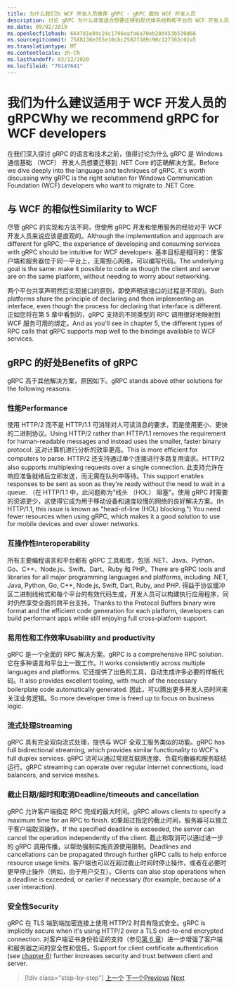 ```yaml
---
title: 为什么我们为 WCF 开发人员推荐 gRPC - gRPC 面向 WCF 开发人员
description: 讨论 gRPC 为什么非常适合想要迁移到现代体系结构和平台的 WCF 开发人员。
ms.date: 09/02/2019
ms.openlocfilehash: 664781e94c24c1796eafa6a70eb28d453b530d66
ms.sourcegitcommit: 7588136e355e10cbc2582f389c90c127363c02a5
ms.translationtype: MT
ms.contentlocale: zh-CN
ms.lasthandoff: 03/12/2020
ms.locfileid: "79147641"
---
```

# <a name="why-we-recommend-grpc-for-wcf-developers"></a><span data-ttu-id="b5ebe-103">我们为什么建议适用于 WCF 开发人员的 gRPC</span><span class="sxs-lookup"><span data-stu-id="b5ebe-103">Why we recommend gRPC for WCF developers</span></span>

<span data-ttu-id="b5ebe-104">在我们深入探讨 gRPC 的语言和技术之前，值得讨论为什么 gRPC 是 Windows 通信基础 （WCF） 开发人员想要迁移到 .NET Core 的正确解决方案。</span><span class="sxs-lookup"><span data-stu-id="b5ebe-104">Before we dive deeply into the language and techniques of gRPC, it's worth discussing why gRPC is the right solution for Windows Communication Foundation (WCF) developers who want to migrate to .NET Core.</span></span>

## <a name="similarity-to-wcf"></a><span data-ttu-id="b5ebe-105">与 WCF 的相似性</span><span class="sxs-lookup"><span data-stu-id="b5ebe-105">Similarity to WCF</span></span>

<span data-ttu-id="b5ebe-106">尽管 gRPC 的实现和方法不同，但使用 gRPC 开发和使用服务的经验对于 WCF 开发人员来说应该是直观的。</span><span class="sxs-lookup"><span data-stu-id="b5ebe-106">Although the implementation and approach are different for gRPC, the experience of developing and consuming services with gRPC should be intuitive for WCF developers.</span></span> <span data-ttu-id="b5ebe-107">基本目标是相同的：使客户端和服务器位于同一平台上，无需担心网络，可以编写代码。</span><span class="sxs-lookup"><span data-stu-id="b5ebe-107">The underlying goal is the same: make it possible to code as though the client and server are on the same platform, without needing to worry about networking.</span></span>

<span data-ttu-id="b5ebe-108">两个平台共享声明然后实现接口的原则，即使声明该接口的过程是不同的。</span><span class="sxs-lookup"><span data-stu-id="b5ebe-108">Both platforms share the principle of declaring and then implementing an interface, even though the process for declaring that interface is different.</span></span> <span data-ttu-id="b5ebe-109">正如您将在第 5 章中看到的，gRPC 支持的不同类型的 RPC 调用很好地映射到 WCF 服务可用的绑定。</span><span class="sxs-lookup"><span data-stu-id="b5ebe-109">And as you'll see in chapter 5, the different types of RPC calls that gRPC supports map well to the bindings available to WCF services.</span></span>

## <a name="benefits-of-grpc"></a><span data-ttu-id="b5ebe-110">gRPC 的好处</span><span class="sxs-lookup"><span data-stu-id="b5ebe-110">Benefits of gRPC</span></span>

<span data-ttu-id="b5ebe-111">gRPC 高于其他解决方案，原因如下。</span><span class="sxs-lookup"><span data-stu-id="b5ebe-111">gRPC stands above other solutions for the following reasons.</span></span>

### <a name="performance"></a><span data-ttu-id="b5ebe-112">性能</span><span class="sxs-lookup"><span data-stu-id="b5ebe-112">Performance</span></span>

<span data-ttu-id="b5ebe-113">使用 HTTP/2 而不是 HTTP/1.1 可消除对人可读消息的要求，而是使用更小、更快的二进制协议。</span><span class="sxs-lookup"><span data-stu-id="b5ebe-113">Using HTTP/2 rather than HTTP/1.1 removes the requirement for human-readable messages and instead uses the smaller, faster binary protocol.</span></span> <span data-ttu-id="b5ebe-114">这对计算机进行分析的效率更高。</span><span class="sxs-lookup"><span data-stu-id="b5ebe-114">This is more efficient for computers to parse.</span></span> <span data-ttu-id="b5ebe-115">HTTP/2 还支持通过单个连接进行多路复用请求。</span><span class="sxs-lookup"><span data-stu-id="b5ebe-115">HTTP/2 also supports multiplexing requests over a single connection.</span></span> <span data-ttu-id="b5ebe-116">此支持允许在响应准备就绪后立即发送，而无需在队列中等待。</span><span class="sxs-lookup"><span data-stu-id="b5ebe-116">This support enables responses to be sent as soon as they're ready without the need to wait in a queue.</span></span> <span data-ttu-id="b5ebe-117">（在 HTTP/1.1 中，此问题称为"线头 （HOL） 阻塞"。使用 gRPC 时需要的资源更少，这使得它成为用于移动设备和速度较慢的网络的良好解决方案。</span><span class="sxs-lookup"><span data-stu-id="b5ebe-117">(In HTTP/1.1, this issue is known as "head-of-line (HOL) blocking.") You need fewer resources when using gRPC, which makes it a good solution to use for mobile devices and over slower networks.</span></span>

### <a name="interoperability"></a><span data-ttu-id="b5ebe-118">互操作性</span><span class="sxs-lookup"><span data-stu-id="b5ebe-118">Interoperability</span></span>

<span data-ttu-id="b5ebe-119">所有主要编程语言和平台都有 gRPC 工具和库，包括 .NET、Java、Python、Go、C++、Node.js、Swift、Dart、Ruby 和 PHP。</span><span class="sxs-lookup"><span data-stu-id="b5ebe-119">There are gRPC tools and libraries for all major programming languages and platforms, including .NET, Java, Python, Go, C++, Node.js, Swift, Dart, Ruby, and PHP.</span></span> <span data-ttu-id="b5ebe-120">得益于协议缓冲区二进制线格式和每个平台的有效代码生成，开发人员可以构建执行应用程序，同时仍然享受全面的跨平台支持。</span><span class="sxs-lookup"><span data-stu-id="b5ebe-120">Thanks to the Protocol Buffers binary wire format and the efficient code generation for each platform, developers can build performant apps while still enjoying full cross-platform support.</span></span>

### <a name="usability-and-productivity"></a><span data-ttu-id="b5ebe-121">易用性和工作效率</span><span class="sxs-lookup"><span data-stu-id="b5ebe-121">Usability and productivity</span></span>

<span data-ttu-id="b5ebe-122">gRPC 是一个全面的 RPC 解决方案。</span><span class="sxs-lookup"><span data-stu-id="b5ebe-122">gRPC is a comprehensive RPC solution.</span></span> <span data-ttu-id="b5ebe-123">它在多种语言和平台上一致工作。</span><span class="sxs-lookup"><span data-stu-id="b5ebe-123">It works consistently across multiple languages and platforms.</span></span> <span data-ttu-id="b5ebe-124">它还提供了出色的工具，自动生成许多必要的样板代码。</span><span class="sxs-lookup"><span data-stu-id="b5ebe-124">It also provides excellent tooling, with much of the necessary boilerplate code automatically generated.</span></span> <span data-ttu-id="b5ebe-125">因此，可以腾出更多开发人员时间来关注业务逻辑。</span><span class="sxs-lookup"><span data-stu-id="b5ebe-125">So more developer time is freed up to focus on business logic.</span></span>

### <a name="streaming"></a><span data-ttu-id="b5ebe-126">流式处理</span><span class="sxs-lookup"><span data-stu-id="b5ebe-126">Streaming</span></span>

<span data-ttu-id="b5ebe-127">gRPC 具有完全双向流式处理，提供与 WCF 全双工服务类似的功能。</span><span class="sxs-lookup"><span data-stu-id="b5ebe-127">gRPC has full bidirectional streaming, which provides similar functionality to WCF's full duplex services.</span></span> <span data-ttu-id="b5ebe-128">gRPC 流可以通过常规互联网连接、负载均衡器和服务联结运行。</span><span class="sxs-lookup"><span data-stu-id="b5ebe-128">gRPC streaming can operate over regular internet connections, load balancers, and service meshes.</span></span>

### <a name="deadlinetimeouts-and-cancellation"></a><span data-ttu-id="b5ebe-129">截止日期/超时和取消</span><span class="sxs-lookup"><span data-stu-id="b5ebe-129">Deadline/timeouts and cancellation</span></span>

<span data-ttu-id="b5ebe-130">gRPC 允许客户端指定 RPC 完成的最大时间。</span><span class="sxs-lookup"><span data-stu-id="b5ebe-130">gRPC allows clients to specify a maximum time for an RPC to finish.</span></span> <span data-ttu-id="b5ebe-131">如果超过指定的截止时间，服务器可以独立于客户端取消操作。</span><span class="sxs-lookup"><span data-stu-id="b5ebe-131">If the specified deadline is exceeded, the server can cancel the operation independently of the client.</span></span> <span data-ttu-id="b5ebe-132">截止和取消可以通过进一步的 gRPC 调用传播，以帮助强制实施资源使用限制。</span><span class="sxs-lookup"><span data-stu-id="b5ebe-132">Deadlines and cancellations can be propagated through further gRPC calls to help enforce resource usage limits.</span></span> <span data-ttu-id="b5ebe-133">客户端也可以在超过截止时间时停止操作，或者在必要时更早停止操作（例如，由于用户交互）。</span><span class="sxs-lookup"><span data-stu-id="b5ebe-133">Clients can also stop operations when a deadline is exceeded, or earlier if necessary (for example, because of a user interaction).</span></span>

### <a name="security"></a><span data-ttu-id="b5ebe-134">安全性</span><span class="sxs-lookup"><span data-stu-id="b5ebe-134">Security</span></span>

<span data-ttu-id="b5ebe-135">gRPC 在 TLS 端到端加密连接上使用 HTTP/2 时具有隐式安全。</span><span class="sxs-lookup"><span data-stu-id="b5ebe-135">gRPC is implicitly secure when it's using HTTP/2 over a TLS end-to-end encrypted connection.</span></span> <span data-ttu-id="b5ebe-136">对客户端证书身份验证的支持（参见[第 6 章](security.md)）进一步增强了客户端和服务器之间的安全性和信任。</span><span class="sxs-lookup"><span data-stu-id="b5ebe-136">Support for client certificate authentication (see [chapter 6](security.md)) further increases security and trust between client and server.</span></span>

>[!div class="step-by-step"]
><span data-ttu-id="b5ebe-137">[上一个](network-protocols.md)
>[下一个](protocol-buffers.md)</span><span class="sxs-lookup"><span data-stu-id="b5ebe-137">[Previous](network-protocols.md)
[Next](protocol-buffers.md)</span></span>
